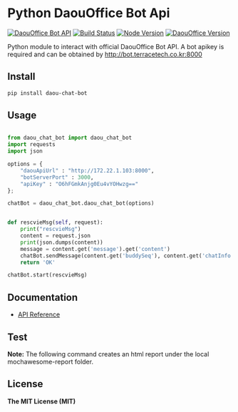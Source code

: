 Python DaouOffice Bot Api
==========================

[![DaouOffice Bot API](https://img.shields.io/badge/DaouOffice%20Bot%20API-v.0.1.9-00aced.svg)](https://github.com/DAOUBOT/daouoffice-bot-api/blob/master/docs/api.md) [![Build Status](https://travis-ci.org/DAOUBOT/daouoffice-bot-api.svg?branch=master)](https://travis-ci.org/DAOUBOT/daouoffice-bot-api) [![Node Version](https://img.shields.io/node/v/passport.svg)](https://nodejs.org/en/) [![DaouOffice Version](https://img.shields.io/badge/DaouOffice(Custom)-%3E%3D%202.5.4.0-orange.svg)](http://bot.terracetech.co.kr)

Python module to interact with official DaouOffice Bot API. A bot apikey is required and can be obtained by http://bot.terracetech.co.kr:8000

Install
-------

```bash
pip install daou-chat-bot
```

Usage
-----

```py

from daou_chat_bot import daou_chat_bot
import requests
import json

options = {
    "daouApiUrl" : "http://172.22.1.103:8000",
    "botServerPort" : 3000,
    "apiKey" : "O6hFGmkAnjg0Eu4vYOHwzg=="
};

chatBot = daou_chat_bot.daou_chat_bot(options)


def rescvieMsg(self, request):
    print("rescvieMsg")
    content = request.json
    print(json.dumps(content))
    message = content.get('message').get('content')
    chatBot.sendMessage(content.get('buddySeq'), content.get('chatInfo'), message)
    return 'OK'

chatBot.start(rescvieMsg)

```

Documentation
-------------

-	[API Reference](https://github.com/DAOUBOT/daouoffice-bot-api/blob/master/docs/api.md)

Test
----

**Note:** The following command creates an html report under the local mochawesome-report folder.

License
-------

**The MIT License (MIT)**
